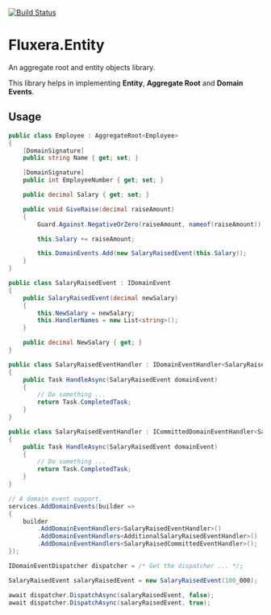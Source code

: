 [![Build Status](https://dev.azure.com/fluxera/Foundation/_apis/build/status/GitHub/fluxera.Fluxera.Entity?branchName=main)](https://dev.azure.com/fluxera/Foundation/_build/latest?definitionId=64&branchName=main)

# Fluxera.Entity
An aggregate root and entity objects library.

This library helps in implementing **Entity**, **Aggregate Root**  and **Domain Events**.

## Usage

```C#
public class Employee : AggregateRoot<Employee>
{
	[DomainSignature]
	public string Name { get; set; }

	[DomainSignature]
	public int EmployeeNumber { get; set; }

	public decimal Salary { get; set; }

	public void GiveRaise(decimal raiseAmount)
	{
		Guard.Against.NegativeOrZero(raiseAmount, nameof(raiseAmount));

		this.Salary += raiseAmount;

		this.DomainEvents.Add(new SalaryRaisedEvent(this.Salary));
	}
}
```

```C#
public class SalaryRaisedEvent : IDomainEvent
{
	public SalaryRaisedEvent(decimal newSalary)
	{
		this.NewSalary = newSalary;
		this.HandlerNames = new List<string>();
	}

	public decimal NewSalary { get; }
}
```

```C#
public class SalaryRaisedEventHandler : IDomainEventHandler<SalaryRaisedEvent>
{
	public Task HandleAsync(SalaryRaisedEvent domainEvent)
	{
		// Do something ...
		return Task.CompletedTask;
	}
}
```

```C#
public class SalaryRaisedEventHandler : ICommittedDomainEventHandler<SalaryRaisedEvent>
{
	public Task HandleAsync(SalaryRaisedEvent domainEvent)
	{
		// Do something ...
		return Task.CompletedTask;
	}
}
```

```C#
// A domain event support.
services.AddDomainEvents(builder =>
{
	builder
		.AddDomainEventHandlers<SalaryRaisedEventHandler>()
		.AddDomainEventHandlers<AdditionalSalaryRaisedEventHandler>()
		.AddDomainEventHandlers<SalaryRaisedCommittedEventHandler>();
});

IDomainEventDispatcher dispatcher = /* Get the dispatcher ... */;

SalaryRaisedEvent salaryRaisedEvent = new SalaryRaisedEvent(100_000);

await dispatcher.DispatchAsync(salaryRaisedEvent, false);
await dispatcher.DispatchAsync(salaryRaisedEvent, true);
```
